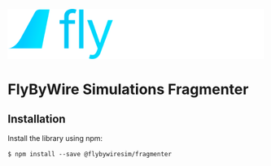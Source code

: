 ![FlyByWire Simulations](https://raw.githubusercontent.com/flybywiresim/branding/1391fc003d8b5d439d01ad86e2778ae0bfc8b682/tails-with-text/FBW-Color-Light.svg)

# FlyByWire Simulations Fragmenter

## Installation

Install the library using npm:

    $ npm install --save @flybywiresim/fragmenter
